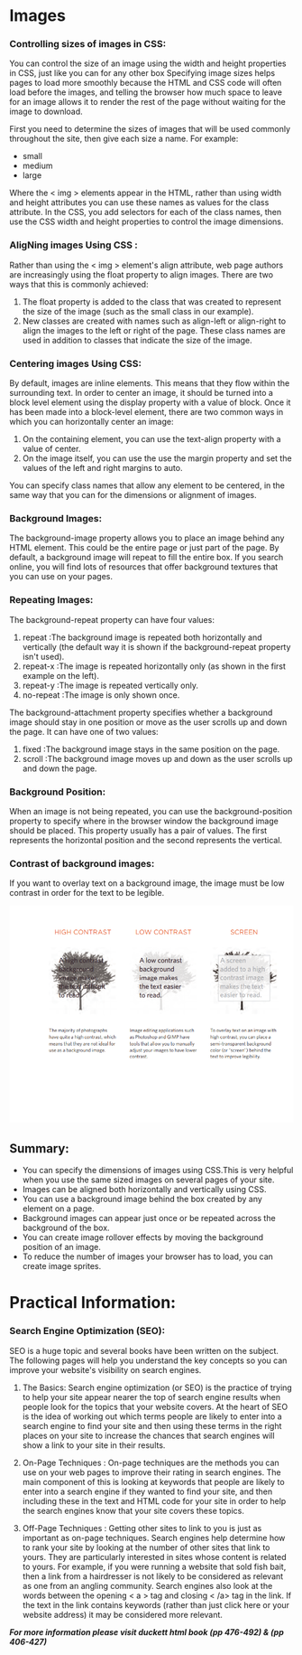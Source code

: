 
# Images

### Controlling sizes of images in CSS:

You can control the size of an image using the width and height properties in CSS, just like you can for any other box Specifying image sizes helps pages to load more smoothly because the HTML and CSS code will often load before the images, and telling the browser how much space to leave for an image allows it to render the rest of the page without waiting for the image to download.

First you need to determine the sizes of images that will be used commonly throughout the site, then give each size a name. For example:
- small
- medium
- large

Where the < img > elements appear in the HTML, rather than using width and height attributes you can use these names as values for the class attribute. In the CSS, you add selectors for each of the class names, then use the CSS width and height properties to control the image dimensions.


### AligNing images Using CSS :

Rather than using the < img > element's align attribute, web page authors are increasingly using the float property to align images. There are two ways that this is commonly achieved: 

1. The float property is added to the class that was created to represent the size of the image (such as the small class in our example).
2. New classes are created with names such as align-left or align-right to align the images to the left or right of the page. These class names are used in addition to classes that indicate the size of the image.


### Centering images Using CSS: 

By default, images are inline elements. This means that they flow within the surrounding text. In order to center an image, it should be turned into a block level element using the display property with a value of block. Once it has been made into a block-level element, there are two common ways in which you can horizontally center an image:

1. On the containing element, you can use the text-align property with a value of center.
2. On the image itself, you can use the use the margin property and set the values of the left and right margins to auto.

You can specify class names that allow any element to be centered, in the same way that you can for the dimensions or alignment of images.


### Background Images:


The background-image property allows you to place an image behind any HTML element. This could be the entire page or just part of the page. By default, a background image will repeat to fill the entire box. If you search online, you will find lots of resources that offer background textures that you can use on your pages.


### Repeating Images:

The background-repeat property can have four values:

1. repeat :The background image is repeated both horizontally and vertically (the default way it is shown if the background-repeat property isn't used).
2. repeat-x :The image is repeated horizontally only (as shown in the first example on the left).
3. repeat-y :The image is repeated vertically only.
4. no-repeat :The image is only shown once.

The background-attachment property specifies whether a background image should stay in one position or move as the user scrolls up and down the page. It can have one of two values:

1. fixed :The background image stays in the same position on the page.
2. scroll :The background image moves up and down as the user scrolls up and down the page.



### Background Position: 

When an image is not being repeated, you can use the background-position property to specify where in the browser window the background image should be placed.
This property usually has a pair of values. The first represents the horizontal position and the second represents the vertical.


### Contrast of background images:

If you want to overlay text on a background image, the image must be low contrast in order for the text to be legible.

![image](images/Screenshot(157).png)




## Summary:

- You can specify the dimensions of images using CSS.This is very helpful when you use the same sized images on several pages of your site.
- Images can be aligned both horizontally and vertically using CSS.
- You can use a background image behind the box created by any element on a page.
- Background images can appear just once or be repeated across the background of the box.
- You can create image rollover effects by moving the background position of an image.
- To reduce the number of images your browser has to load, you can create image sprites.







# Practical Information:

### Search Engine Optimization (SEO):

SEO is a huge topic and several books have been written on the subject. The following pages will help you understand the key concepts so you can improve your website's visibility on search engines.

1. The Basics: Search engine optimization (or SEO) is the practice of trying to help your site appear nearer the top of search engine results when people look for the topics that your website covers. At the heart of SEO is the idea of
working out which terms people are likely to enter into a search engine to find your site and then using these terms in the right places on your site to increase the chances that search engines will show a link to your site in their results.

2. On-Page Techniques : On-page techniques are the methods you can use on your web pages to improve their rating in search engines. The main component of this is looking at keywords that people are likely to enter into a search engine if they wanted to find your site, and then including these in the text and HTML code for your site in order to help the search engines know that your site covers these topics.

3. Off-Page Techniques : Getting other sites to link to you is just as important as on-page techniques. Search engines help determine how to rank your site by looking at the number of other sites that link to yours. They are particularly interested in sites whose content is related to yours. For example, if you were running a website that sold fish bait, then a link from a hairdresser is not likely to be considered as relevant as one from an angling community. Search engines also look at the
words between the opening < a > tag and closing < /a> tag in the link. If the text in the link contains keywords (rather than just click here or your website address) it may be considered more relevant.


__*For more information please visit duckett html book (pp 476-492) & (pp 406-427)*__